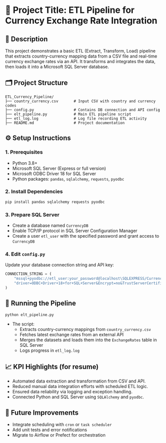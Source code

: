 # 📌 Project Title: ETL Pipeline for Currency Exchange Rate Integration

## 🧩 Description
This project demonstrates a basic ETL (Extract, Transform, Load) pipeline that extracts country-currency mapping data from a CSV file and real-time currency exchange rates via an API. It transforms and integrates the data, then loads it into a Microsoft SQL Server database.

## 🗂️ Project Structure

```
ETL_Currency_Pipeline/
├── country_currency.csv       # Input CSV with country and currency codes
├── config.py                  # Contains DB connection and API config
├── elt_pipeline.py            # Main ETL pipeline script
├── etl_log.log                # Log file recording ETL activity
├── README.md                  # Project documentation
```

## ⚙️ Setup Instructions

### 1. Prerequisites
- Python 3.8+
- Microsoft SQL Server (Express or full version)
- Microsoft ODBC Driver 18 for SQL Server
- Python packages: `pandas`, `sqlalchemy`, `requests`, `pyodbc`

### 2. Install Dependencies

```bash
pip install pandas sqlalchemy requests pyodbc
```

### 3. Prepare SQL Server
- Create a database named `CurrencyDB`
- Enable TCP/IP protocol in SQL Server Configuration Manager
- Create a user `etl_user` with the specified password and grant access to `CurrencyDB`

### 4. Edit `config.py`
Update your database connection string and API key:
```python
CONNECTION_STRING = (
    "mssql+pyodbc://etl_user:your_password@localhost\SQLEXPRESS/CurrencyDB?"
    "driver=ODBC+Driver+18+for+SQL+Server&Encrypt=no&TrustServerCertificate=yes"
)
```

## 🚀 Running the Pipeline

```bash
python elt_pipeline.py
```

- The script:
  - Extracts country-currency mappings from `country_currency.csv`
  - Fetches latest exchange rates from an external API
  - Merges the datasets and loads them into the `ExchangeRates` table in SQL Server
  - Logs progress in `etl_log.log`

## 📈 KPI Highlights (for resume)
- Automated data extraction and transformation from CSV and API.
- Reduced manual data integration efforts with scheduled ETL logic.
- Ensured data reliability via logging and exception handling.
- Connected Python and SQL Server using `SQLAlchemy` and `pyodbc`.

## 🔄 Future Improvements
- Integrate scheduling with `cron` or `task scheduler`
- Add unit tests and error notifications
- Migrate to Airflow or Prefect for orchestration